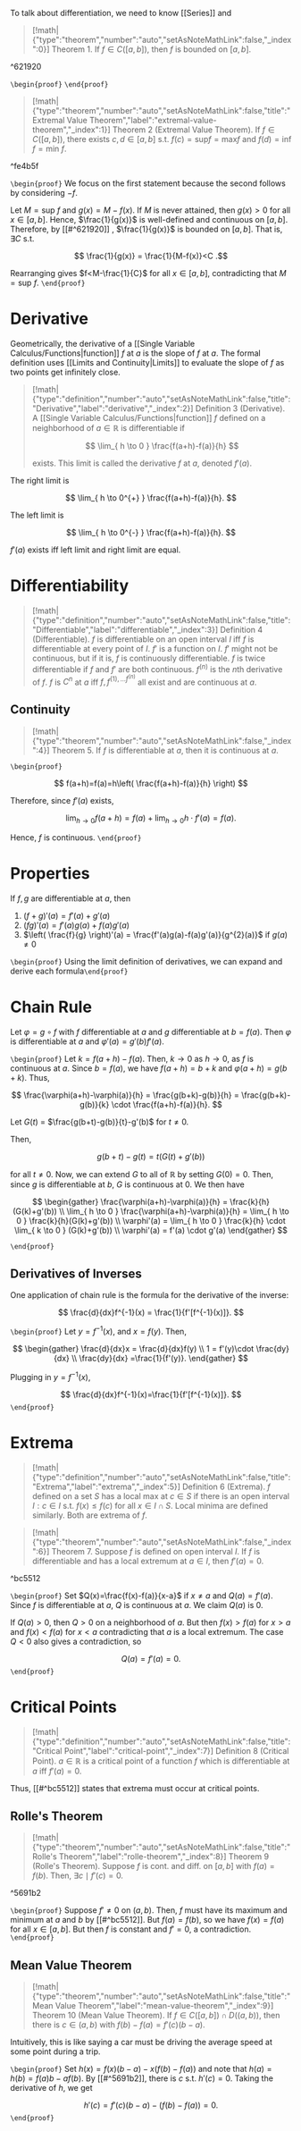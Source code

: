 To talk about differentiation, we need to know [[Series]] and 

> [!math|{"type":"theorem","number":"auto","setAsNoteMathLink":false,"_index":0}] Theorem 1.
> If $f \in C([a,b])$, then $f$ is bounded on $[a,b]$.

^621920

`\begin{proof}` `\end{proof}`

> [!math|{"type":"theorem","number":"auto","setAsNoteMathLink":false,"title":"Extremal Value Theorem","label":"extremal-value-theorem","_index":1}] Theorem 2 (Extremal Value Theorem).
> If $f \in C([a,b])$, there exists $c,d \in [a,b]$ s.t. $f(c)=\text{sup}f=\text{max}f$ and $f(d)=\text{inf }f=\text{min }f$.

^fe4b5f

`\begin{proof}` We focus on the first statement because the second follows by considering $-f$.

Let $M=\text{sup }f$ and $g(x)=M-f(x)$. If $M$ is never attained, then $g(x)>0$ for all $x \in [a,b]$. Hence, $\frac{1}{g(x)}$ is well-defined and continuous on $[a,b]$. Therefore, by [[#^621920]] , $\frac{1}{g(x)}$ is bounded on $[a,b]$. That is, $\exists C$ s.t.

$$
\frac{1}{g(x)} = \frac{1}{M-f(x)}<C
.$$

Rearranging gives $f<M-\frac{1}{C}$ for all $x \in [a,b]$, contradicting that $M=\text{sup }f$.
`\end{proof}`

# Derivative

Geometrically, the derivative of a [[Single Variable Calculus/Functions|function]] $f$ at $a$ is the slope of $f$ at $a$. The formal definition uses [[Limits and Continuity|Limits]] to evaluate the slope of $f$ as two points get infinitely close.

> [!math|{"type":"definition","number":"auto","setAsNoteMathLink":false,"title":"Derivative","label":"derivative","_index":2}] Definition 3 (Derivative).
> A [[Single Variable Calculus/Functions|function]] $f$ defined on a neighborhood of $a \in \mathbb{R}$ is differentiable if
>
> $$
> \lim_{ h \to 0 } \frac{f(a+h)-f(a)}{h}
> $$
> 
> exists. This limit is called the derivative $f$ at $a$, denoted $f'(a)$.

The right limit is

$$
\lim_{ h \to 0^{+} } \frac{f(a+h)-f(a)}{h}.
$$

The left limit is

$$
\lim_{ h \to 0^{-} } \frac{f(a+h)-f(a)}{h}.
$$

$f'(a)$ exists iff left limit and right limit are equal.

# Differentiability

> [!math|{"type":"definition","number":"auto","setAsNoteMathLink":false,"title":"Differentiable","label":"differentiable","_index":3}] Definition 4 (Differentiable).
> $f$ is differentiable on an open interval $I$ iff $f$ is differentiable at every point of $I$. $f'$ is a function on $I$. $f'$ might not be continuous, but if it is, $f$ is continuously differentiable. $f$ is twice differentiable if $f$ and $f'$ are both continuous. $f^{(n)}$ is the $n$th derivative of $f$. $f$ is $C^{n}$ at $a$ iff $f,f^{(1), \dots f^{(n)}}$ all exist and are continuous at $a$.

## Continuity

> [!math|{"type":"theorem","number":"auto","setAsNoteMathLink":false,"_index":4}] Theorem 5.
> If $f$ is differentiable at $a$, then it is continuous at $a$. 

`\begin{proof}` 

$$
f(a+h)=f(a)=h\left( \frac{f(a+h)-f(a)}{h} \right)
$$

Therefore, since $f'(a)$ exists, 

$$
\lim_{ h \to 0 } f(a+h) = f(a) + \lim_{ h \to 0 } h \cdot f'(a) = f(a).
$$

Hence, $f$ is continuous.
`\end{proof}`

# Properties

If $f,g$ are differentiable at $a$, then 

1. $(f+g)'(a)=f'(a)+g'(a)$
2. $(fg)'(a)=f'(a)g(a) +f(a)g'(a)$
3. $\left( \frac{f}{g} \right)'(a) = \frac{f'(a)g(a)-f(a)g'(a)}{g^{2}(a)}$ if $g(a)\neq 0$

`\begin{proof}` Using the limit definition of derivatives, we can expand and derive each formula`\end{proof}`

# Chain Rule

Let $\varphi=g\circ f$ with $f$ differentiable at $a$ and $g$ differentiable at $b=f(a)$. Then $\varphi$ is differentiable at $a$ and $\varphi'(a)=g'(b)f'(a)$.

`\begin{proof}` Let $k=f(a+h)-f(a)$. Then, $k\to 0$ as $h\to 0$, as $f$ is continuous at $a$. Since $b=f(a)$, we have $f(a+h)=b+k$ and $\varphi(a+h)=g(b+k)$. Thus,

$$
\frac{\varphi(a+h)-\varphi(a)}{h} = \frac{g(b+k)-g(b)}{h} = \frac{g(b+k)-g(b)}{k} \cdot \frac{f(a+h)-f(a)}{h}.
$$

Let $G(t)$ = $\frac{g(b+t)-g(b)}{t}-g'(b)$ for $t\neq 0$.

Then,

$$
g(b+t)-g(t)=t(G(t)+g'(b))
$$

for all $t\neq 0$. Now, we can extend $G$ to all of $\mathbb{R}$ by setting $G(0)=0$. Then, since $g$ is differentiable at $b$, $G$ is continuous at $0$. We then have

$$
\begin{gather}
\frac{\varphi(a+h)-\varphi(a)}{h} = \frac{k}{h}(G(k)+g'(b)) \\
\lim_{ h \to 0 } \frac{\varphi(a+h)-\varphi(a)}{h} = \lim_{ h \to 0 } \frac{k}{h}(G(k)+g'(b)) \\
\varphi'(a) = \lim_{ h \to 0 } \frac{k}{h} \cdot \lim_{ k \to 0 } (G(k)+g'(b)) \\
\varphi'(a) = f'(a) \cdot g'(a)
\end{gather}
$$

`\end{proof}`

## Derivatives of Inverses

One application of chain rule is the formula for the derivative of the inverse:

$$
\frac{d}{dx}f^{-1}(x) = \frac{1}{f'[f^{-1}(x)]}.
$$

`\begin{proof}` Let $y=f^{-1}(x)$, and $x=f(y)$. Then,

$$
\begin{gather}
\frac{d}{dx}x = \frac{d}{dx}f(y) \\
1 = f'(y)\cdot \frac{dy}{dx} \\
\frac{dy}{dx} =\frac{1}{f'(y)}.
\end{gather}
$$

Plugging in $y=f^{-1}(x)$,

$$
\frac{d}{dx}f^{-1}(x)=\frac{1}{f'[f^{-1}(x)]}.
$$
`\end{proof}`

# Extrema

> [!math|{"type":"definition","number":"auto","setAsNoteMathLink":false,"title":"Extrema","label":"extrema","_index":5}] Definition 6 (Extrema).
> $f$ defined on a set $S$ has a local max at $c \in S$ if there is an open interval $I: c \in I$ s.t. $f(x)\leq f(c)$ for all $x \in I \cap S$. Local minima are defined similarly. Both are extrema of $f$.

> [!math|{"type":"theorem","number":"auto","setAsNoteMathLink":false,"_index":6}] Theorem 7.
> Suppose $f$ is defined on open interval $I$. If $f$ is differentiable and has a local extremum at $a \in I$, then $f'(a)=0$.

^bc5512

`\begin{proof}` Set $Q(x)=\frac{f(x)-f(a)}{x-a}$ if $x\neq a$ and $Q(a)=f'(a)$. Since $f$ is differentiable at $a$, $Q$ is continuous at $a$. We claim $Q(a)$ is 0. 

If $Q(a)>0$, then $Q>0$ on a neighborhood of $a$. But then $f(x)>f(a)$ for $x>a$ and $f(x)<f(a)$ for $x<a$ contradicting that $a$ is a local extremum. The case $Q<0$ also gives a contradiction, so 

$$
Q(a)=f'(a)=0.
$$
`\end{proof}`

# Critical Points

> [!math|{"type":"definition","number":"auto","setAsNoteMathLink":false,"title":"Critical Point","label":"critical-point","_index":7}] Definition 8 (Critical Point).
> $a \in \mathbb{R}$ is a critical point of a function $f$ which is differentiable at $a$ iff $f'(a)=0$.

Thus, [[#^bc5512]] states that extrema must occur at critical points.

## Rolle's Theorem

> [!math|{"type":"theorem","number":"auto","setAsNoteMathLink":false,"title":"Rolle's Theorem","label":"rolle-theorem","_index":8}] Theorem 9 (Rolle's Theorem).
> Suppose $f$ is cont. and diff. on $[a,b]$ with $f(a)=f(b)$. Then, $\exists c\mid f'(c)=0$.

^5691b2

`\begin{proof}` Suppose $f'\neq 0$ on $(a,b)$. Then, $f$ must have its maximum and minimum at $a$ and $b$ by [[#^bc5512]]. But $f(a)=f(b)$, so we have $f(x)=f(a)$ for all $x \in [a,b]$. But then $f$ is constant and $f'=0$, a contradiction.
`\end{proof}`

## Mean Value Theorem

> [!math|{"type":"theorem","number":"auto","setAsNoteMathLink":false,"title":"Mean Value Theorem","label":"mean-value-theorem","_index":9}] Theorem 10 (Mean Value Theorem).
> If $f \in C([a,b]) \cap D((a,b))$, then there is $c \in (a,b)$ with $f(b)-f(a)=f'(c)(b-a)$. 

Intuitively, this is like saying a car must be driving the average speed at some point during a trip.

`\begin{proof}` Set $h(x)=f(x)(b-a)-x(f(b)-f(a))$ and note that $h(a)=h(b)=f(a)b-af(b)$. By [[#^5691b2]], there is $c$ s.t. $h'(c)=0$. Taking the derivative of $h$, we get

$$
h'(c)=f'(c)(b-a)-(f(b)-f(a)) = 0.
$$
`\end{proof}`
